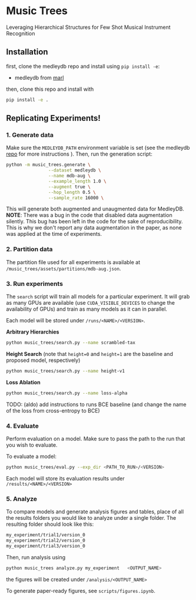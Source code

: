 # Music Trees

Leveraging Hierarchical Structures for Few Shot Musical Instrument Recognition


## Installation

first, clone the medleydb repo and install using `pip install -e`:
- medleydb from [marl](https://github.com/marl/medleydb)

then, clone this repo and install with
```bash 
pip install -e .
```

## Replicating Experiments!

### 1. Generate data

Make sure the `MEDLEYDB_PATH` environment variable is set (see the medleydb [repo](https://github.com/marl/medleydb) for more instructions ). Then, run the
generation script:

```bash
python -m music_trees.generate \
                --dataset medleydb \
                --name mdb-aug \
                --example_length 1.0 \
                --augment true \
                --hop_length 0.5 \
                --sample_rate 16000 \
```

This will generate both augmented and unaugmented data for MedleyDB. **NOTE**: There was a bug in the code that disabled data augmentation silently. This bug has been left in the code for the sake of reproducibility. This is why we don't report any data augmentation in the paper, as none was applied at the time of experiments.

### 2. Partition data

The partition file used for all experiments is available at `/music_trees/assets/partitions/mdb-aug.json`. 

### 3. Run experiments

The `search` script will train all models for a particular experiment. It will grab as many GPUs are available (use `CUDA_VISIBLE_DEVICES` to change the availability of GPUs) and train as many models as it can in parallel. 

Each model will be stored under `/runs/<NAME>/<VERSION>`.

**Arbitrary Hierarchies**
```bash
python music_trees/search.py --name scrambled-tax
```

**Height Search**
(note that `height=0` and `height=1` are the baseline and proposed model, respectively)
```bash
python music_trees/search.py --name height-v1
```

**Loss Ablation**
```bash
python music_trees/search.py --name loss-alpha
```

TODO: (aldo) add instructions to runs BCE baseline (and change the name of the loss from cross-entropy to BCE)

### 4. Evaluate

Perform evaluation on a model. Make sure to pass the path to the run that you wish to evaluate. 

To evaluate a model:
```bash
python music_trees/eval.py --exp_dir <PATH_TO_RUN>/<VERSION>
```

Each model will store its evaluation results under `/results/<NAME>/<VERSION>`

### 5. Analyze

To compare models and generate analysis figures and tables, place of all the results folders you would like to analyze under a single folder. The resulting folder should look like this:

```bash
my_experiment/trial1/version_0
my_experiment/trial2/version_0
my_experiment/trial3/version_0
```

Then, run analysis using 
```bash
python music_trees analyze.py my_experiment   <OUTPUT_NAME> 
```

the figures will be created under `/analysis/<OUTPUT_NAME>`


To generate paper-ready figures, see `scripts/figures.ipynb`. 